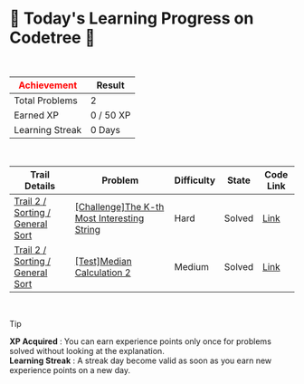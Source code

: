 # 🌲 Today's Learning Progress on Codetree 🌲

<br />

| <span style="color:red;display:block;text-align:center;"> **Achievement**</span> | Result |
|---|---|
|Total Problems| 2 |
| Earned XP | 0 / 50 XP |
| Learning Streak | 0 Days |

<br />

|Trail Details|Problem|Difficulty|State|Code Link|
|---|---|---|---|---|
|[Trail 2 / Sorting / General Sort](https://www.codetree.ai/trail-info/novice-mid/)|[[Challenge]The K-th Most Interesting String](https://www.codetree.ai/trails/complete/curated-cards/challenge-kth-special-string/)|Hard|Solved|[Link](https://github.com/kangmoonsu/DSA-study/blob/main/250825/The%20K-th%20Most%20Interesting%20String/kth-special-string.py)|
|[Trail 2 / Sorting / General Sort](https://www.codetree.ai/trail-info/novice-mid/)|[[Test]Median Calculation 2](https://www.codetree.ai/trails/complete/curated-cards/test-get-median-2/)|Medium|Solved|[Link](https://github.com/kangmoonsu/DSA-study/blob/main/250825/Median%20Calculation%202/get-median-2.py)|


<br />

> [!TIP]
> **XP Acquired** : You can earn experience points only once for problems solved without looking at the explanation.  
> **Learning Streak** : A streak day become valid as soon as you earn new experience points on a new day.


